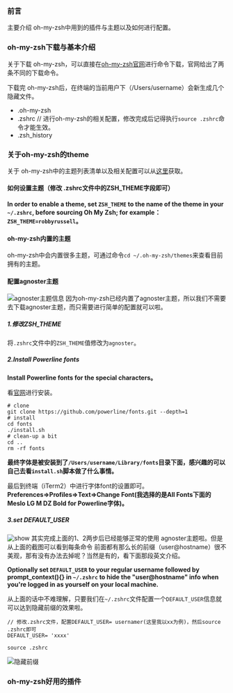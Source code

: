 ### 前言
主要介绍 oh-my-zsh中用到的插件与主题以及如何进行配置。
### oh-my-zsh下载与基本介绍
关于下载 oh-my-zsh，可以直接在[oh-my-zsh官网](https://ohmyz.sh/)进行命令下载，官网给出了两条不同的下载命令。

下载完 oh-my-zsh后，在终端的当前用户下（/Users/username）会新生成几个隐藏文件。
- .oh-my-zsh
- .zshrc   // 进行oh-my-zsh的相关配置，修改完成后记得执行`source .zshrc`命令才能生效。
- .zsh_history
### 关于oh-my-zsh的theme
关于 oh-my-zsh中的主题列表清单以及相关配置可以从[这里](https://github.com/robbyrussell/oh-my-zsh/wiki/Themes)获取。

#### 如何设置主题（修改 .zshrc文件中的ZSH_THEME字段即可）
**In order to enable a theme, set `ZSH_THEME` to the name of the theme in your `~/.zshrc`, before
sourcing Oh My Zsh; for example：`ZSH_THEME=robbyrussell`。**

#### oh-my-zsh内置的主题
oh-my-zsh中会内置很多主题，可通过命令`cd ~/.oh-my-zsh/themes`来查看目前拥有的主题。

#### 配置agnoster主题
![agnoster主题信息](https://i.loli.net/2019/04/22/5cbdab05bf327.jpg)
因为oh-my-zsh已经内置了agnoster主题，所以我们不需要去下载agnoster主题，而只需要进行简单的配置就可以啦。
##### 1.修改ZSH_THEME
将`.zshrc`文件中的`ZSH_THEME`值修改为`agnoster`。
##### 2.Install Powerline fonts
**Install Powerline fonts for the special characters。**

看[官网](https://github.com/powerline/fonts)进行安装。
```
# clone
git clone https://github.com/powerline/fonts.git --depth=1
# install
cd fonts
./install.sh
# clean-up a bit
cd ..
rm -rf fonts
```
**最终字体是被安装到了`/Users/username/Library/fonts`目录下面，感兴趣的可以自己去看`install.sh`脚本做了什么事情。**

最后到终端（iTerm2）中进行字体font的设置即可。
**Preferences=>Profiles=>Text=>Change Font(我选择的是All Fonts下面的Meslo LG M DZ Bold for Powerline字体)。**

##### 3.set DEFAULT_USER
![show](https://i.loli.net/2019/04/22/5cbdd9da54c8a.jpg)
其实完成上面的1、2两步后已经能够正常的使用 agnoster主题啦。但是从上面的截图可以看到每条命令
前面都有那么长的前缀（user@hostname）很不美观，那有没有办法去掉呢？当然是有的，看下面那段英文介绍。

**Optionally set `DEFAULT_USER` to your regular username followed by prompt_context(){} in
`~/.zshrc` to hide the "user@hostname" info when you're logged in as yourself on your local machine.**

从上面的话中不难理解，只要我们在`~/.zshrc`文件配置一个`DEFAULT_USER`信息就可以达到隐藏前缀的效果啦。
```
// 修改.zshrc文件，配置DEFAULT_USER= usernamer(这里我以xx为例)，然后source .zshrc即可
DEFAULT_USER= 'xxxx'

source .zshrc
```
![隐藏前缀](https://i.loli.net/2019/04/22/5cbddc805be49.jpg)

### oh-my-zsh好用的插件
